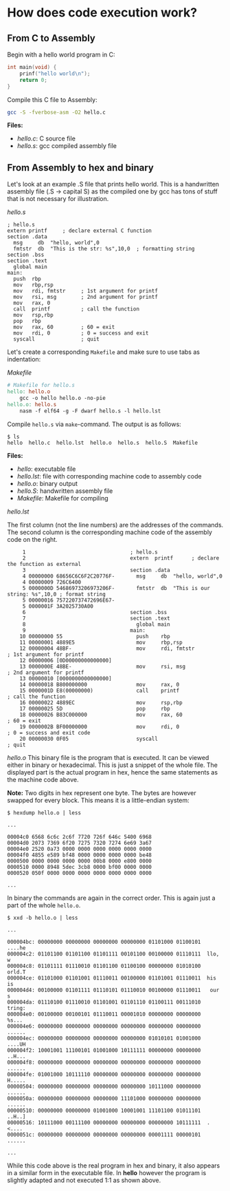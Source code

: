 # How does code execution work?

## From C to Assembly

Begin with a hello world program in C:

```C
int main(void) {
	prinf("hello world\n");
	return 0;
}
```

Compile this C file to Assembly:

```bash
gcc -S -fverbose-asm -O2 hello.c
```

**Files:**
- *hello.c*: C source file
- *hello.s*: gcc compiled assembly file


## From Assembly to hex and binary

Let's look at an example .S file that prints hello world.
This is a handwritten assembly file (.S -> capital S) as the compiled one by gcc has tons of stuff that is not necessary for illustration.

*hello.s*
```
; hello.s
extern printf     ; declare external C function
section .data
  msg     db  "hello, world",0
  fmtstr  db  "This is the str: %s",10,0  ; formatting string
section .bss
section .text
  global main
main:
  push  rbp
  mov   rbp,rsp
  mov   rdi, fmtstr     ; 1st argument for printf
  mov   rsi, msg        ; 2nd argument for printf
  mov   rax, 0
  call  printf          ; call the function
  mov   rsp,rbp
  pop   rbp
  mov   rax, 60         ; 60 = exit
  mov   rdi, 0          ; 0 = success and exit
  syscall               ; quit
```

Let's create a corresponding `Makefile` and make sure to use tabs as indentation:

*Makefile*
```Makefile
# Makefile for hello.s
hello: hello.o
	gcc -o hello hello.o -no-pie
hello.o: hello.s
	nasm -f elf64 -g -F dwarf hello.s -l hello.lst
```

Compile `hello.s` via `make`-command.
The output is as follows:

```text
$ ls
hello  hello.c  hello.lst  hello.o  hello.s  hello.S  Makefile
```

**Files:**
- *hello*: executable file
- *hello.lst*: file with corresponding machine code to assembly code
- *hello.o*: binary output
- *hello.S*: handwritten assembly file
- *Makefile*: Makefile for compiling


*hello.lst*

The first column (not the line numbers) are the addresses of the commands.
The second column is the corresponding machine code of the assembly code on the right.
```lst
     1                                  ; hello.s
     2                                  extern  printf      ; declare the function as external
     3                                  section .data
     4 00000000 68656C6C6F2C20776F-       msg     db  "hello, world",0
     4 00000009 726C6400           
     5 0000000D 54686973206973206F-       fmtstr  db  "This is our string: %s",10,0 ; format string
     5 00000016 757220737472696E67-
     5 0000001F 3A2025730A00       
     6                                  section .bss
     7                                  section .text
     8                                    global main
     9                                  main:
    10 00000000 55                        push    rbp
    11 00000001 4889E5                    mov     rbp,rsp
    12 00000004 48BF-                     mov     rdi, fmtstr         ; 1st argument for printf
    12 00000006 [0D00000000000000] 
    13 0000000E 48BE-                     mov     rsi, msg            ; 2nd argument for printf
    13 00000010 [0000000000000000] 
    14 00000018 B800000000                mov     rax, 0
    15 0000001D E8(00000000)              call    printf              ; call the function
    16 00000022 4889EC                    mov     rsp,rbp
    17 00000025 5D                        pop     rbp
    18 00000026 B83C000000                mov     rax, 60             ; 60 = exit
    19 0000002B BF00000000                mov     rdi, 0              ; 0 = success and exit code
    20 00000030 0F05                      syscall                     ; quit
```

*hello.o*
This binary file is the program that is executed.
It can be viewed either in binary or hexadecimal.
This is just a snippet of the whole file. The displayed part is the actual program in hex, hence the same statements as the machine code above.

**Note:** Two digits in hex represent one byte. The bytes are however swapped for every block. This means it is a little-endian system:

```text
$ hexdump hello.o | less

...

00004c0 6568 6c6c 2c6f 7720 726f 646c 5400 6968
00004d0 2073 7369 6f20 7275 7320 7274 6e69 3a67
00004e0 2520 0a73 0000 0000 0000 0000 0000 0000
00004f0 4855 e589 bf48 0000 0000 0000 0000 be48
0000500 0000 0000 0000 0000 00b8 0000 e800 0000
0000510 0000 8948 5dec 3cb8 0000 bf00 0000 0000
0000520 050f 0000 0000 0000 0000 0000 0000 0000

...

```

In binary the commands are again in the correct order.
This is again just a part of the whole `hello.o`. 
```text
$ xxd -b hello.o | less

...

000004bc: 00000000 00000000 00000000 00000000 01101000 01100101  ....he
000004c2: 01101100 01101100 01101111 00101100 00100000 01110111  llo, w
000004c8: 01101111 01110010 01101100 01100100 00000000 01010100  orld.T
000004ce: 01101000 01101001 01110011 00100000 01101001 01110011  his is
000004d4: 00100000 01101111 01110101 01110010 00100000 01110011   our s
000004da: 01110100 01110010 01101001 01101110 01100111 00111010  tring:
000004e0: 00100000 00100101 01110011 00001010 00000000 00000000   %s...
000004e6: 00000000 00000000 00000000 00000000 00000000 00000000  ......
000004ec: 00000000 00000000 00000000 00000000 01010101 01001000  ....UH
000004f2: 10001001 11100101 01001000 10111111 00000000 00000000  ..H...
000004f8: 00000000 00000000 00000000 00000000 00000000 00000000  ......
000004fe: 01001000 10111110 00000000 00000000 00000000 00000000  H.....
00000504: 00000000 00000000 00000000 00000000 10111000 00000000  ......
0000050a: 00000000 00000000 00000000 11101000 00000000 00000000  ......
00000510: 00000000 00000000 01001000 10001001 11101100 01011101  ..H..]
00000516: 10111000 00111100 00000000 00000000 00000000 10111111  .<....
0000051c: 00000000 00000000 00000000 00000000 00001111 00000101  ......

...

```

While this code above is the real program in hex and binary, it also appears in a similar form in the executable file.
In **hello** however the program is slightly adapted and not executed 1:1 as shown above.
